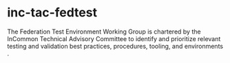 # inc-tac-fedtest
The Federation Test Environment Working Group is chartered by the InCommon Technical Advisory Committee to identify and prioritize relevant testing and validation best practices, procedures, tooling, and environments .
